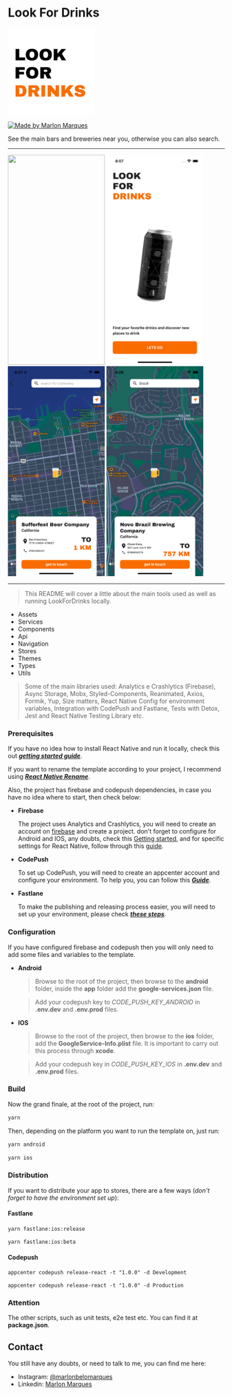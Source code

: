 <h1 align="flex-start">
  Look For Drinks
</h1>
  <p align="flex-start">
    <a href="https://github.com/marlonbelomarques/lookfordrinks">
      <img alt="lookfordrinks" src="./README/LookForDrinks.png" width="200px" />
    </a>
  </p>
  <p>
    <a href="https://github.com/MarlonBeloMarques">
    <img alt="Made by Marlon Marques" src="https://img.shields.io/badge/made%20by-Marlon%20Marques-brightgreen">
    </a>
  </p>


See the main bars and breweries near you, otherwise you can also search.

----

<p align="flex-start">
    <img src="./README/LookForDrinks.gif" width="225" height="487" />
    <img src="./README/WelcomeScreenShot.png" width="225" height="487" />
    <img src="./README/HomeScreenShot_1.png" width="225" height="487" />
    <img src="./README/HomeScreenShot_2.png" width="225" height="487" />
</p>

----

> This README will cover a little about the main tools used as well as running LookForDrinks locally.

- Assets
- Services
- Components
- Api
- Navigation
- Stores
- Themes
- Types
- Utils 

> Some of the main libraries used: Analytics e Crashlytics (Firebase), Async Storage, Mobx, Styled-Components, Reanimated, Axios, Formik, Yup, 
Size matters, React Native Config for environment variables, Integration with CodePush and Fastlane, Tests with Detox, Jest and React Native Testing Library etc.

### Prerequisites

If you have no idea how to install React Native and run it locally, check this out ***[getting started guide](https://archive.reactnative.dev/docs/getting-started)***.

If you want to rename the template according to your project, I recommend using ***[React Native Rename](https://github.com/junedomingo/react-native-rename)***.

Also, the project has firebase and codepush dependencies, in case you have no idea where to start, then check below:

- **Firebase**

   The project uses Analytics and Crashlytics, you will need to create an account on [firebase](https://console.firebase.google.com/) and create a project. don't forget to configure for Android and IOS, any doubts, check this [Getting started](https://firebase.google.com/?hl=pt-br), and for specific settings for React Native, follow through this [ guide](https://rnfirebase.io/).
    
- **CodePush**

   To set up CodePush, you will need to create an appcenter account and configure your environment. To help you, you can follow this ***[Guide](https://medium.com/reactbrasil/react-native-codepush-update%C3%A7%C3%B5es-r%C3%A1pidas-sem-bureaucracy-1a880490aabc)***.
   
- **Fastlane**

  To make the publishing and releasing process easier, you will need to set up your environment, please check ***[these steps](https://www.cloudbees.com/blog/react-native-developer-series-ios-and-android-fastlane-setup-and-certificates)***.
  
### Configuration

If you have configured firebase and codepush then you will only need to add some files and variables to the template.

- **Android**
  
  >Browse to the root of the project, then browse to the **android** folder, inside the **app** folder add the **google-services.json** file.
 
  >Add your codepush key to *CODE_PUSH_KEY_ANDROID* in **.env.dev** and **.env.prod** files.

- **IOS**
  
  >Browse to the root of the project, then browse to the **ios** folder, add the **GoogleService-Info.plist** file. It is important to carry out this process through **xcode**.
 
  >Add your codepush key in *CODE_PUSH_KEY_IOS* in **.env.dev** and **.env.prod** files.

### Build

Now the grand finale, at the root of the project, run:

```bash
yarn
```

Then, depending on the platform you want to run the template on, just run:

```bash
yarn android
```
```bash
yarn ios
```

### Distribution

If you want to distribute your app to stores, there are a few ways (*don't forget to have the environment set up*):

#### Fastlane
```
yarn fastlane:ios:release
```
```
yarn fastlane:ios:beta
```

#### Codepush
```
appcenter codepush release-react -t "1.0.0" -d Development
```
```
appcenter codepush release-react -t "1.0.0" -d Production
```

### Attention

The other scripts, such as unit tests, e2e test etc. You can find it at **package.json**.

## Contact

You still have any doubts, or need to talk to me, you can find me here:

- Instagram: [@marlonbelomarques](https://www.instagram.com/marlonbelomarques)
- Linkedin: [Marlon Marques](https://www.linkedin.com/in/marlon-marques-0b509813b/)
